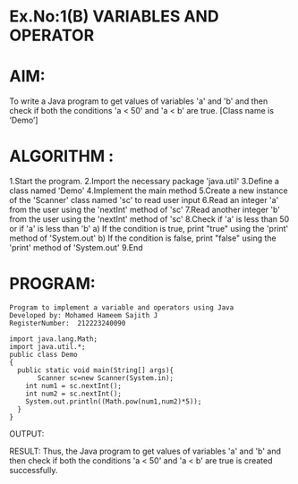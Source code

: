 # Ex.No:1(B) VARIABLES AND OPERATOR
# AIM:
To write a Java program to get values of variables 'a' and 'b' and then check if both the conditions 'a < 50' and 'a < b' are true. [Class name is ‘Demo’]

# ALGORITHM :
1.Start the program.
2.Import the necessary package 'java.util'
3.Define a class named 'Demo'
4.Implement the main method
5.Create a new instance of the 'Scanner' class named 'sc' to read user input
6.Read an integer 'a' from the user using the 'nextInt' method of 'sc'
7.Read another integer 'b' from the user using the 'nextInt' method of 'sc'
8.Check if 'a' is less than 50 or if 'a' is less than 'b' a) If the condition is true, print "true" using the 'print' method of 'System.out' b) If the condition is false, print "false" using the 'print' method of 'System.out'
9.End

# PROGRAM:

```
Program to implement a variable and operators using Java
Developed by: Mohamed Hameem Sajith J
RegisterNumber:  212223240090

import java.lang.Math;
import java.util.*;
public class Demo
{
  public static void main(String[] args){
       Scanner sc=new Scanner(System.in);
    int num1 = sc.nextInt();
    int num2 = sc.nextInt();
    System.out.println((Math.pow(num1,num2)*5));
  }
}
```
OUTPUT:

RESULT:
Thus, the Java program to get values of variables 'a' and 'b' and then check if both the conditions 'a < 50' and 'a < b' are true is created successfully.
